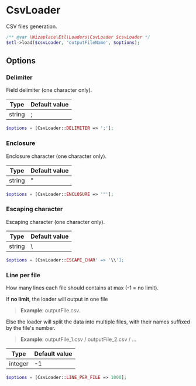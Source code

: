 # CsvLoader

CSV files generation.

```php
/** @var \Wizaplace\Etl\Loaders\CsvLoader $csvLoader */
$etl->load($csvLoader, 'outputFileName', $options);
```


## Options

### Delimiter

Field delimiter (one character only).

| Type | Default value |
|----- | ------------- |
| string | ; |

```php
$options = [CsvLoader::DELIMITER => ';'];
```

### Enclosure

Enclosure character (one character only).

| Type | Default value |
|----- | ------------- |
| string | " |

```php
$options = [CsvLoader::ENCLOSURE => '"'];
```

### Escaping character

Escaping character (one character only).

| Type | Default value |
|----- | ------------- |
| string | \\ |

```php
$options = [CsvLoader::ESCAPE_CHAR' => '\\'];
```

### Line per file

How many lines each file should contains at max (-1 = no limit).

If **no limit**, the loader will output in one file
> **Example**: outputFile.csv.

Else the loader will split the data into multiple files, with their names suffixed by the file's number.
>**Example**: outputFile_1.csv / outputFile_2.csv / ...


| Type | Default value |
|----- | ------------- |
| integer | -1 |

```php
$options = [CsvLoader::LINE_PER_FILE => 1000];
```
